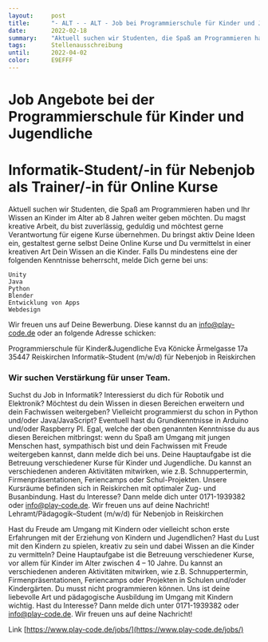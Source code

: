 ```yaml
---
layout:     post
title:      "- ALT - - ALT - Job bei Programmierschule für Kinder und Jugendliche"
date:       2022-02-18
summary:    "Aktuell suchen wir Studenten, die Spaß am Programmieren haben und Ihr Wissen an Kinder im Alter ab 8 Jahren weiter geben möchten. Du magst kreative Arbeit, du bist zuverlässig, geduldig und möchtest gerne Verantwortung für eigene Kurse übernehmen. Du bringst aktiv Deine Ideen ein, gestaltest gerne selbst Deine Online Kurse und Du vermittelst in einer kreativen Art Dein Wissen an die Kinder."
tags:       Stellenausschreibung
until:		2022-04-02
color:      E9EFFF
---
```



# Job Angebote bei der Programmierschule für Kinder und Jugendliche
# Informatik-Student/-in für Nebenjob als Trainer/-in für Online Kurse

Aktuell suchen wir Studenten, die Spaß am Programmieren haben und Ihr Wissen an Kinder im Alter ab 8 Jahren weiter geben möchten. Du magst kreative Arbeit, du bist zuverlässig, geduldig und möchtest gerne Verantwortung für eigene Kurse übernehmen. Du bringst aktiv Deine Ideen ein, gestaltest gerne selbst Deine Online Kurse und Du vermittelst in einer kreativen Art Dein Wissen an die Kinder. Falls Du mindestens eine der folgenden Kenntnisse beherrscht, melde Dich gerne bei uns:

    Unity
    Java
    Python
    Blender
    Entwicklung von Apps
    Webdesign

Wir freuen uns auf Deine Bewerbung. Diese kannst du an info@play-code.de oder an folgende Adresse schicken:

Programmierschule für Kinder&Jugendliche
Eva Könicke
Ärmelgasse 17a
35447 Reiskirchen
Informatik–Student (m/w/d) für Nebenjob in Reiskirchen

### Wir suchen Verstärkung für unser Team. 

Suchst du Job in Informatik? Interessierst du dich für Robotik und Elektronik? Möchtest du dein Wissen in diesen Bereichen erweitern und dein Fachwissen weitergeben? Vielleicht programmierst du schon in Python und/oder Java/JavaScript? Eventuell hast du Grundkenntnisse in Arduino und/oder Raspberry PI.
Egal, welche der oben genannten Kenntnisse du aus diesen Bereichen mitbringst: wenn du Spaß am Umgang mit jungen Menschen hast, sympathisch bist und dein Fachwissen mit Freude weitergeben kannst, dann melde dich bei uns.
Deine Hauptaufgabe ist die Betreuung verschiedener Kurse für Kinder und Jugendliche. Du kannst an verschiedenen anderen Aktivitäten mitwirken, wie z.B. Schnuppertermin, Firmenpräsentationen, Feriencamps oder Schul-Projekten.
Unsere Kursräume befinden sich in Reiskirchen mit optimaler Zug- und Busanbindung.
Hast du Interesse? Dann melde dich unter 0171-1939382 oder info@play-code.de.
Wir freuen uns auf deine Nachricht! 
Lehramt/Pädagogik–Student (m/w/d) für Nebenjob in Reiskirchen

Hast du Freude am Umgang mit Kindern oder vielleicht schon erste Erfahrungen mit der Erziehung von Kindern und Jugendlichen? Hast du Lust mit den Kindern zu spielen, kreativ zu sein und dabei Wissen an die Kinder zu vermitteln?
Deine Hauptaufgabe ist die Betreuung verschiedener Kurse, vor allem für Kinder im Alter zwischen 4 – 10 Jahre. Du kannst an verschiedenen anderen Aktivitäten mitwirken, wie z.B. Schnuppertermin, Firmenpräsentationen, Feriencamps oder Projekten in Schulen und/oder Kindergärten. Du musst nicht programmieren können. Uns ist deine liebevolle Art und pädagogische Ausbildung im Umgang mit Kindern wichtig.
Hast du Interesse? Dann melde dich unter 0171-1939382 oder info@play-code.de.
Wir freuen uns auf deine Nachricht! 

Link [https://www.play-code.de/jobs/](https://www.play-code.de/jobs/)
